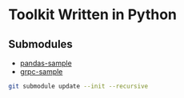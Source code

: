 # Toolkit Written in Python

## Submodules

- [pandas-sample](https://github.com/twotwo/python-pandas-sample)
- [grpc-sample](https://github.com/twotwo/python-grpc-sample)

```bash
git submodule update --init --recursive
```
